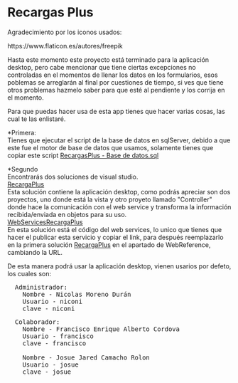 # Recargas Plus

Agradecimiento por los iconos usados:
<link>https://www.flaticon.es/autores/freepik</link>

Hasta este momento este proyecto está terminado para la aplicación desktop, pero cabe mencionar que tiene ciertas excepciones no controladas en el momentos de llenar los datos en los formularios, esos poblemas se arreglarán al final por cuestiones de tiempo, si ves que tiene otros problemas hazmelo saber para que esté al pendiente y los corrija en el momento.

Para que puedas hacer usa de esta app tienes que hacer varias cosas, las cual te las enlistaré.

*Primera:  
    Tienes que ejecutar el script de la base de datos en sqlServer, debido a que este fue el motor de base de datos que usamos,
    solamente tienes que copiar este script 
    [RecargasPlus - Base de datos.sql](https://github.com/niconi21/RecargasPlus/blob/master/RecargasPlus%20-%20Base%20de%20datos.sql)
    
*Segundo  
    Encontrarás dos soluciones de visual studio.  
    [RecargaPlus](https://github.com/niconi21/RecargasPlus/tree/master/RecargaPlus)  
            Esta solución contiene la aplicación desktop, como podrás apreciar son dos proyectos, uno donde está la vista y otro proyeto llamado "Controller" donde hace la comunicación con el web service y transforma la información recibida/enviada en objetos para su uso.  
    [WebServicesRecargaPlus](https://github.com/niconi21/RecargasPlus/tree/master/WebServicesRecargaPlus)  
            En esta solución está el código del web services, lo unico que tienes que hacer el publicar esta servicio y copiar el link, para después reemplazarlo en la primera solución [RecargaPlus](https://github.com/niconi21/RecargasPlus/tree/master/RecargaPlus) en el apartado de WebReference, cambiando la URL.
            
De esta manera podrá usar la aplicación desktop, vienen usarios por defeto, los cuales son:  
<pre>
  Administrador: 
    Nombre - Nicolas Moreno Durán
    Usuario - niconi 
    clave - niconi    
</pre>
<pre>
  Colaborador: 
    Nombre - Francisco Enrique Alberto Cordova
    Usuario - francisco 
    clave - francisco
    
    Nombre - Josue Jared Camacho Rolon
    Usuario - josue 
    clave - josue
</pre>

